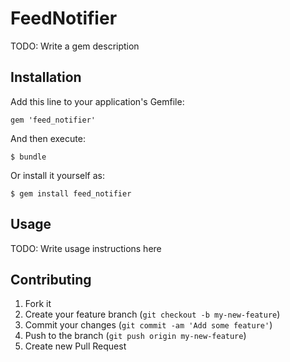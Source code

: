 # FeedNotifier

TODO: Write a gem description

## Installation

Add this line to your application's Gemfile:

    gem 'feed_notifier'

And then execute:

    $ bundle

Or install it yourself as:

    $ gem install feed_notifier

## Usage

TODO: Write usage instructions here

## Contributing

1. Fork it
2. Create your feature branch (`git checkout -b my-new-feature`)
3. Commit your changes (`git commit -am 'Add some feature'`)
4. Push to the branch (`git push origin my-new-feature`)
5. Create new Pull Request
